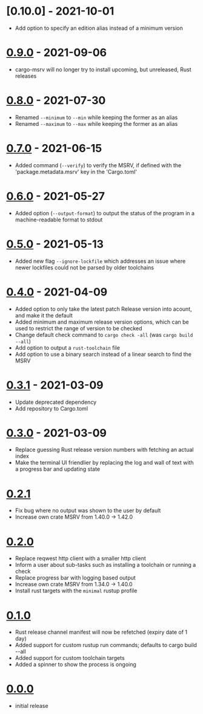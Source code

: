 # [0.10.0] - 2021-10-01

* Add option to specify an edition alias instead of a minimum version

# [0.9.0] - 2021-09-06

* cargo-msrv will no longer try to install upcoming, but unreleased, Rust releases

[0.9.0]: https://github.com/foresterre/cargo-msrv/compare/v0.8.0...v0.9.0

# [0.8.0] - 2021-07-30

* Renamed `--minimum` to `--min` while keeping the former as an alias
* Renamed `--maximum` to `--max` while keeping the former as an alias 

[0.8.0]: https://github.com/foresterre/cargo-msrv/compare/v0.7.0...v0.8.0

# [0.7.0] - 2021-06-15

* Added command (`--verify`) to verify the MSRV, if defined with the 'package.metadata.msrv' key in the 'Cargo.toml'

[0.7.0]: https://github.com/foresterre/cargo-msrv/compare/v0.6.0...v0.7.0

# [0.6.0] - 2021-05-27

* Added option (`--output-format`) to output the status of the program in a machine-readable format to stdout

[0.6.0]: https://github.com/foresterre/cargo-msrv/compare/v0.5.0...v0.6.0

# [0.5.0] - 2021-05-13

* Added new flag `--ignore-lockfile` which addresses an issue where newer lockfiles could not be parsed by older toolchains

[0.5.0]: https://github.com/foresterre/cargo-msrv/compare/v0.4.0...v0.5.0

# [0.4.0] - 2021-04-09

* Added option to only take the latest patch Release version into acount, and make it the default
* Added minimum and maximum release version options, which can be used to restrict the range of version to be checked
* Change default check command to `cargo check -all` (was `cargo build --all`)
* Add option to output a `rust-toolchain` file
* Add option to use a binary search instead of a linear search to find the MSRV

[0.4.0]: https://github.com/foresterre/cargo-msrv/compare/v0.3.1...v0.4.0

# [0.3.1] - 2021-03-09

* Update deprecated dependency
* Add repository to Cargo.toml

[0.3.1]: https://github.com/foresterre/cargo-msrv/compare/v0.3.0...v0.3.1

# [0.3.0] - 2021-03-09

* Replace guessing Rust release version numbers with fetching an actual index
* Make the terminal UI friendlier by replacing the log and wall of text with a progress bar and updating state

[0.3.0]: https://github.com/foresterre/cargo-msrv/compare/v0.2.1...v0.3.0

# [0.2.1]

* Fix bug where no output was shown to the user by default
* Increase own crate MSRV from 1.40.0 -> 1.42.0

[0.2.1]: https://github.com/foresterre/cargo-msrv/compare/v0.2.0...v0.2.1

# [0.2.0]

* Replace reqwest http client with a smaller http client
* Inform a user about sub-tasks such as installing a toolchain or running a check
* Replace progress bar with logging based output
* Increase own crate MSRV from 1.34.0 -> 1.40.0
* Install rust targets with the `minimal` rustup profile

[0.2.0]: https://github.com/foresterre/cargo-msrv/compare/v0.1.0...v0.2.0

# [0.1.0]

* Rust release channel manifest will now be refetched (expiry date of 1 day)
* Added support for custom rustup run commands; defaults to cargo build --all
* Added support for custom toolchain targets
* Added a spinner to show the process is ongoing

[0.1.0]: https://github.com/foresterre/cargo-msrv/compare/v0.0.0...v0.1.0

# [0.0.0]

* initial release

[0.0.0]: https://github.com/foresterre/cargo-msrv/releases/tag/v0.0.0
